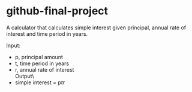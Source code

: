 # github-final-project

A calculator that calculates simple interest given principal, annual rate of interest and time period in years.

Input:
 *  p, principal amount
 *  t, time period in years
 *  r, annual rate of interest\
Output\
 *  simple interest = p*t*r
